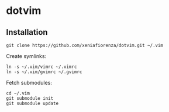 # dotvim

## Installation

```
git clone https://github.com/xeniafiorenza/dotvim.git ~/.vim
```

Create symlinks:
```
ln -s ~/.vim/vimrc ~/.vimrc
ln -s ~/.vim/gvimrc ~/.gvimrc
```

Fetch submodules:
```
cd ~/.vim
git submodule init
git submodule update
```
